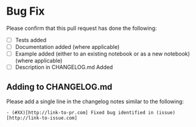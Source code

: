 # Bug Fix

Please confirm that this pull request has done the following:

- [ ] Tests added
- [ ] Documentation added (where applicable)
- [ ] Example added (either to an existing notebook or as a new notebook) (where applicable)
- [ ] Description in CHANGELOG.md Added

## Adding to CHANGELOG.md

Please add a single line in the changelog notes similar to the following:

```
- (#XX)[http://link-to-pr.com] Fixed bug identified in (issue)[http://link-to-issue.com]
```
